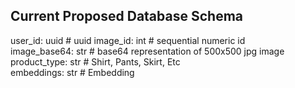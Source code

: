 
Current Proposed Database Schema
--

user_id: uuid # uuid
image_id: int # sequential numeric id  
image_base64: str # base64 representation of 500x500 jpg image  
product_type: str # Shirt, Pants, Skirt, Etc  
embeddings: str # Embedding  